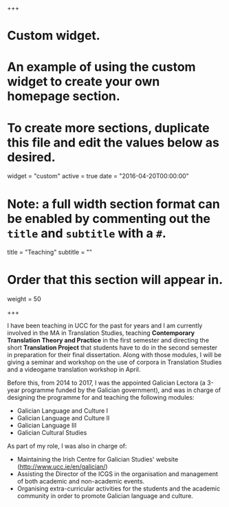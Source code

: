 +++
# Custom widget.
# An example of using the custom widget to create your own homepage section.
# To create more sections, duplicate this file and edit the values below as desired.
widget = "custom"
active = true
date = "2016-04-20T00:00:00"

# Note: a full width section format can be enabled by commenting out the `title` and `subtitle` with a `#`.
title = "Teaching"
subtitle = ""

# Order that this section will appear in.
weight = 50

+++

I have been teaching in UCC for the past for years and I am currently involved in the MA in Translation Studies, teaching **Contemporary Translation Theory and Practice** in the first semester and directing the short **Translation Project** that students have to do in the second semester in preparation for their final dissertation. Along with those modules, I will be giving a seminar and workshop on the use of corpora in Translation Studies and a videogame translation workshop in April.

Before this, from 2014 to 2017, I was the appointed Galician Lectora (a 3-year programme funded by the Galician government), and was  in charge of designing the programme for and teaching the following modules:

* Galician Language and Culture I
* Galician Language and Culture II
* Galician Language III
* Galician Cultural Studies

As part of my role, I was also in charge of:
* Maintaining the Irish Centre for Galician Studies' website (http://www.ucc.ie/en/galician/)
* Assisting the Director of the ICGS in the organisation and management of both academic and non-academic events.
* Organising extra-curricular activities for the students and the academic community in order to promote Galician language and culture.
